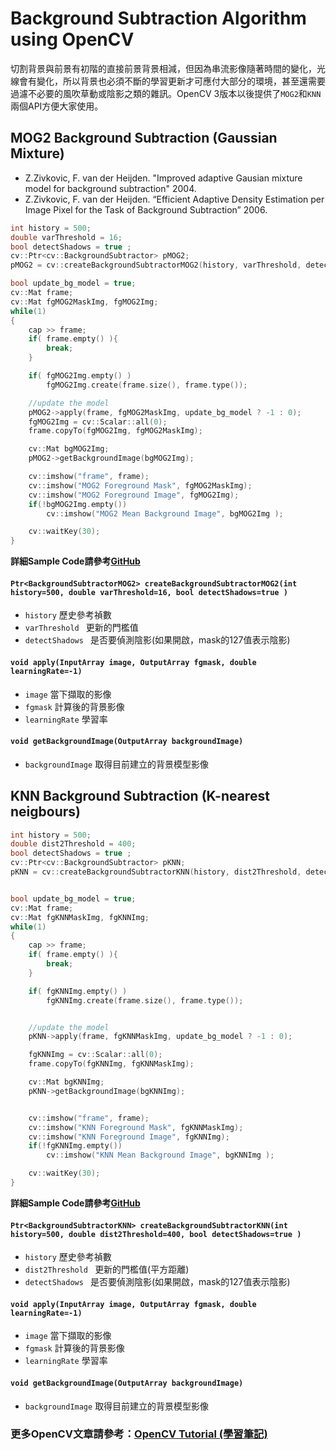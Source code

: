 # Background Subtraction Algorithm using OpenCV

切割背景與前景有初階的直接前景背景相減，但因為串流影像隨著時間的變化，光線會有變化，所以背景也必須不斷的學習更新才可應付大部分的環境，甚至還需要過濾不必要的風吹草動或陰影之類的雜訊。OpenCV 3版本以後提供了`MOG2`和`KNN`兩個API方便大家使用。

## MOG2 Background Subtraction (Gaussian Mixture)
- Z.Zivkovic, F. van der Heijden. "Improved adaptive Gausian mixture model for background subtraction" 2004.
- Z.Zivkovic, F. van der Heijden. “Efficient Adaptive Density Estimation per Image Pixel for the Task of Background Subtraction” 2006.

```c++
int history = 500;
double varThreshold = 16;
bool detectShadows = true ;
cv::Ptr<cv::BackgroundSubtractor> pMOG2;
pMOG2 = cv::createBackgroundSubtractorMOG2(history, varThreshold, detectShadows);

bool update_bg_model = true;
cv::Mat frame;
cv::Mat fgMOG2MaskImg, fgMOG2Img;
while(1)
{
    cap >> frame;
    if( frame.empty() ){
        break;
    }

    if( fgMOG2Img.empty() )
        fgMOG2Img.create(frame.size(), frame.type());

    //update the model
    pMOG2->apply(frame, fgMOG2MaskImg, update_bg_model ? -1 : 0);
    fgMOG2Img = cv::Scalar::all(0);
    frame.copyTo(fgMOG2Img, fgMOG2MaskImg);

    cv::Mat bgMOG2Img;
    pMOG2->getBackgroundImage(bgMOG2Img);

    cv::imshow("frame", frame);
    cv::imshow("MOG2 Foreground Mask", fgMOG2MaskImg);
    cv::imshow("MOG2 Foreground Image", fgMOG2Img);
    if(!bgMOG2Img.empty())
        cv::imshow("MOG2 Mean Background Image", bgMOG2Img );

    cv::waitKey(30);
}
```

**詳細Sample Code請參考[GitHub](https://github.com/MarcWang/opencv-tutorial/blob/master/examples/c%2B%2B/qt_background_subtraction/main.cpp)**

#### `Ptr<BackgroundSubtractorMOG2> createBackgroundSubtractorMOG2(int history=500, double varThreshold=16, bool detectShadows=true )`

- `history` 歷史參考禎數
- `varThreshold ` 更新的門檻值
- `detectShadows ` 是否要偵測陰影(如果開啟，mask的127值表示陰影)

#### `void apply(InputArray image, OutputArray fgmask, double learningRate=-1)`

- `image` 當下擷取的影像
- `fgmask` 計算後的背景影像
- `learningRate` 學習率

#### `void getBackgroundImage(OutputArray backgroundImage)`

- `backgroundImage` 取得目前建立的背景模型影像


## KNN Background Subtraction (K-nearest neigbours)


```c++
int history = 500;
double dist2Threshold = 400;
bool detectShadows = true ;
cv::Ptr<cv::BackgroundSubtractor> pKNN;
pKNN = cv::createBackgroundSubtractorKNN(history, dist2Threshold, detectShadows);


bool update_bg_model = true;
cv::Mat frame;
cv::Mat fgKNNMaskImg, fgKNNImg;
while(1)
{
    cap >> frame;
    if( frame.empty() ){
        break;
    }

    if( fgKNNImg.empty() )
        fgKNNImg.create(frame.size(), frame.type());


    //update the model
    pKNN->apply(frame, fgKNNMaskImg, update_bg_model ? -1 : 0);

    fgKNNImg = cv::Scalar::all(0);
    frame.copyTo(fgKNNImg, fgKNNMaskImg);

    cv::Mat bgKNNImg;
    pKNN->getBackgroundImage(bgKNNImg);


    cv::imshow("frame", frame);
    cv::imshow("KNN Foreground Mask", fgKNNMaskImg);
    cv::imshow("KNN Foreground Image", fgKNNImg);
    if(!fgKNNImg.empty())
        cv::imshow("KNN Mean Background Image", bgKNNImg );

    cv::waitKey(30);
}
```

**詳細Sample Code請參考[GitHub](https://github.com/MarcWang/opencv-tutorial/blob/master/examples/c%2B%2B/qt_background_subtraction/main.cpp)**

#### `Ptr<BackgroundSubtractorKNN> createBackgroundSubtractorKNN(int history=500, double dist2Threshold=400, bool detectShadows=true )`

- `history` 歷史參考禎數
- `dist2Threshold ` 更新的門檻值(平方距離)
- `detectShadows ` 是否要偵測陰影(如果開啟，mask的127值表示陰影)

#### `void apply(InputArray image, OutputArray fgmask, double learningRate=-1)`

- `image` 當下擷取的影像
- `fgmask` 計算後的背景影像
- `learningRate` 學習率

#### `void getBackgroundImage(OutputArray backgroundImage)`

- `backgroundImage` 取得目前建立的背景模型影像

### 更多OpenCV文章請參考：[OpenCV Tutorial (學習筆記)](http://ccw1986.blogspot.tw/2013/09/learningopencv.html)

